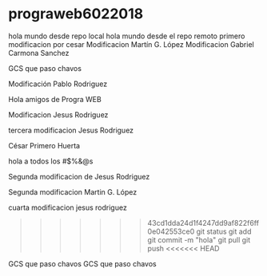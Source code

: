﻿# prograweb6022018
hola mundo desde repo local
 hola mundo desde el repo remoto
primero modificacion por cesar
Modificacion Martín G. López
Modificacion Gabriel Carmona Sanchez


GCS que paso chavos

Modificación Pablo Rodriguez


Hola amigos de Progra WEB

Modificacion Jesus Rodriguez


tercera modificacion Jesus Rodriguez

César Primero Huerta

hola a todos los #$%&@s

Segunda modificacion de Jesus Rodriguez

Segunda modificacion Martin G. López

cuarta modificacion jesus rodriguez
>>>>>>> 43cd1dda24d1f4247dd9af822f6ff0e042553ce0
git status
git add
git commit -m "hola"
git pull
git push
<<<<<<< HEAD






































GCS que paso chavos
GCS que paso chavos
